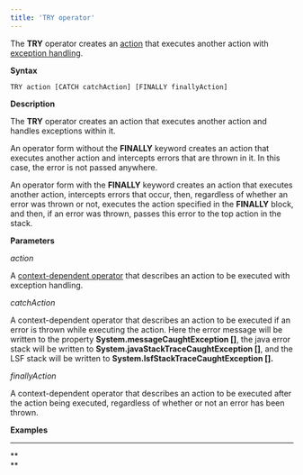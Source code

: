 ```yaml
---
title: 'TRY operator'
---
```


The **TRY** operator creates an [action](Actions.md) that executes another action with [exception handling](Exception_handling_TRY_.md).

**Syntax**

    TRY action [CATCH catchAction] [FINALLY finallyAction]

**Description**

The **TRY** operator creates an action that executes another action and handles exceptions within it. 

An operator form without the **FINALLY** keyword creates an action that executes another action and intercepts errors that are thrown in it. In this case, the error is not passed anywhere.

An operator form with the **FINALLY** keyword creates an action that executes another action, intercepts errors that occur, then, regardless of whether an error was thrown or not, executes the action specified in the **FINALLY** block, and then, if an error was thrown, passes this error to the top action in the stack.

**Parameters**

*action*

A [context-dependent operator](Action-operator_36307157.html#Actionoperator-contextdependent) that describes an action to be executed with exception handling.

*catchAction*

A context-dependent operator that describes an action to be executed if an error is thrown while executing the action. Here the error message will be written to the property **System.messageCaughtException \[\]**, the java error stack will be written to **System.javaStackTraceCaughtException \[\]**, and the LSF stack will be written to ****System.lsfStackTraceCaughtException \[\].****

*finallyAction*

A context-dependent operator that describes an action to be executed after the action being executed, regardless of whether or not an error has been thrown.

**Examples**

********


**  
**
